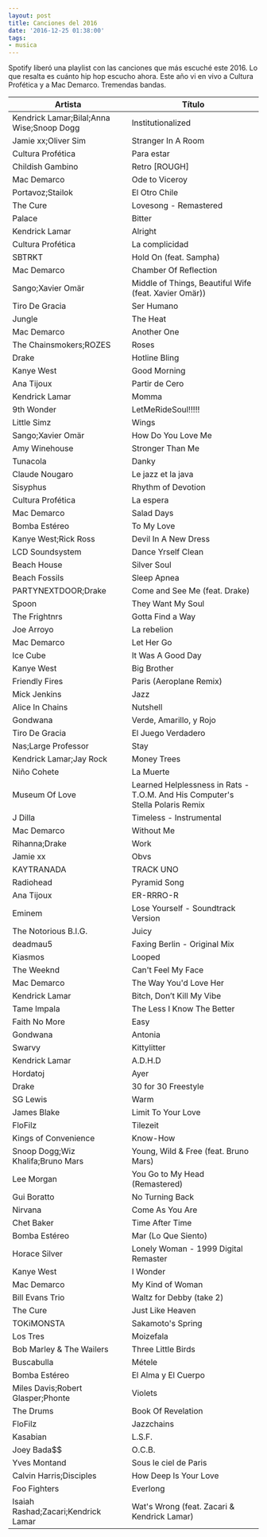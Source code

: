 ```yaml
---
layout: post
title: Canciones del 2016
date: '2016-12-25 01:38:00'
tags:
- musica
---
```


Spotify liberó una playlist con las canciones que más escuché este 2016. 
Lo que resalta es cuánto hip hop escucho ahora. Este año vi en vivo a Cultura Profética y a Mac Demarco. Tremendas bandas.

| Artista | Título |
|---------|--------|
Kendrick Lamar;Bilal;Anna Wise;Snoop Dogg | Institutionalized
Jamie xx;Oliver Sim | Stranger In A Room
Cultura Profética | Para estar
Childish Gambino | Retro [ROUGH]
Mac Demarco | Ode to Viceroy
Portavoz;Stailok | El Otro Chile
The Cure | Lovesong - Remastered
Palace | Bitter
Kendrick Lamar | Alright
Cultura Profética | La complicidad
SBTRKT | Hold On (feat. Sampha)
Mac Demarco | Chamber Of Reflection
Sango;Xavier Omär | Middle of Things, Beautiful Wife (feat. Xavier Omär))
Tiro De Gracia | Ser Humano
Jungle | The Heat
Mac Demarco | Another One
The Chainsmokers;ROZES | Roses
Drake | Hotline Bling
Kanye West | Good Morning
Ana Tijoux | Partir de Cero
Kendrick Lamar | Momma
9th Wonder | LetMeRideSoul!!!!!
Little Simz | Wings
Sango;Xavier Omär | How Do You Love Me
Amy Winehouse | Stronger Than Me
Tunacola | Danky
Claude Nougaro | Le jazz et la java
Sisyphus | Rhythm of Devotion
Cultura Profética | La espera
Mac Demarco | Salad Days
Bomba Estéreo | To My Love
Kanye West;Rick Ross | Devil In A New Dress
LCD Soundsystem | Dance Yrself Clean
Beach House | Silver Soul
Beach Fossils | Sleep Apnea
PARTYNEXTDOOR;Drake | Come and See Me (feat. Drake)
Spoon | They Want My Soul
The Frightnrs | Gotta Find a Way
Joe Arroyo | La rebelion
Mac Demarco | Let Her Go
Ice Cube | It Was A Good Day
Kanye West | Big Brother
Friendly Fires | Paris (Aeroplane Remix)
Mick Jenkins | Jazz
Alice In Chains | Nutshell
Gondwana | Verde, Amarillo, y Rojo
Tiro De Gracia | El Juego Verdadero
Nas;Large Professor | Stay
Kendrick Lamar;Jay Rock | Money Trees
Niño Cohete | La Muerte
Museum Of Love | Learned Helplessness in Rats - T.O.M. And His Computer's Stella Polaris Remix
J Dilla | Timeless - Instrumental
Mac Demarco | Without Me
Rihanna;Drake | Work
Jamie xx | Obvs
KAYTRANADA | TRACK UNO
Radiohead | Pyramid Song
Ana Tijoux | ER-RRRO-R
Eminem | Lose Yourself - Soundtrack Version
The Notorious B.I.G. | Juicy
deadmau5 | Faxing Berlin - Original Mix
Kiasmos | Looped
The Weeknd | Can't Feel My Face
Mac Demarco | The Way You'd Love Her
Kendrick Lamar | Bitch, Don’t Kill My Vibe
Tame Impala | The Less I Know The Better
Faith No More | Easy
Gondwana | Antonia
Swarvy | Kittylitter
Kendrick Lamar | A.D.H.D
Hordatoj | Ayer
Drake | 30 for 30 Freestyle
SG Lewis | Warm
James Blake | Limit To Your Love
FloFilz | Tilezeit
Kings of Convenience | Know-How
Snoop Dogg;Wiz Khalifa;Bruno Mars | Young, Wild & Free (feat. Bruno Mars)
Lee Morgan | You Go to My Head (Remastered)
Gui Boratto | No Turning Back
Nirvana | Come As You Are
Chet Baker | Time After Time
Bomba Estéreo | Mar (Lo Que Siento)
Horace Silver | Lonely Woman - 1999 Digital Remaster
Kanye West | I Wonder
Mac Demarco | My Kind of Woman
Bill Evans Trio | Waltz for Debby (take 2)
The Cure | Just Like Heaven
TOKiMONSTA | Sakamoto's Spring
Los Tres | Moizefala
Bob Marley & The Wailers | Three Little Birds
Buscabulla | Métele
Bomba Estéreo | El Alma y El Cuerpo
Miles Davis;Robert Glasper;Phonte | Violets
The Drums | Book Of Revelation
FloFilz | Jazzchains
Kasabian | L.S.F.
Joey Bada$$ | O.C.B.
Yves Montand | Sous le ciel de Paris
Calvin Harris;Disciples | How Deep Is Your Love
Foo Fighters | Everlong
Isaiah Rashad;Zacari;Kendrick Lamar | Wat's Wrong (feat. Zacari & Kendrick Lamar)
